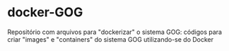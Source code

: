 # docker-GOG
Repositório com arquivos para "dockerizar" o sistema GOG: códigos para criar "images" e "containers" do sistema GOG utilizando-se do Docker
